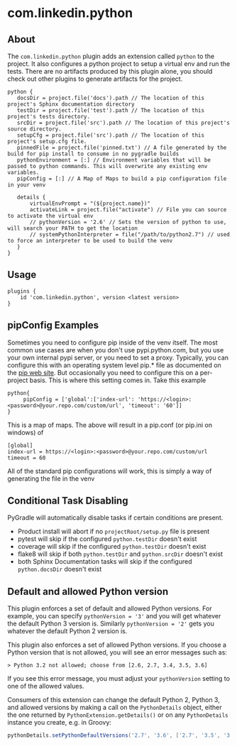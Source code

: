 # com.linkedin.python

## About

The `com.linkedin.python` plugin adds an extension called `python` to the project. It also configures a python project to setup a virtual env and run the tests. There are no artifacts produced by this plugin alone, you should check out other plugins to generate artifacts for the project.
 
 ```
 python {
    docsDir = project.file('docs').path // The location of this project's Sphinx documentation directory
    testDir = project.file('test').path // The location of this project's tests directory.
    srcDir = project.file('src').path // The location of this project's source directory.
    setupCfg = project.file('src').path // The location of this project's setup.cfg file.
    pinnedFile = project.file('pinned.txt') // A file generated by the build for pip install to consume in no pygradle builds
    pythonEnvironment = [:] // Environment variables that will be passed to python commands. This will overwrite any existing env variables.
    pipConfig = [:] // A Map of Maps to build a pip configuration file in your venv
    
    details {
        virtualEnvPrompt = "(${project.name})"
        activateLink = project.file("activate") // File you can source to activate the virtual env
        // pythonVersion = '2.6' // Sets the version of python to use, will search your PATH to get the location
        // systemPythonInterpreter = file("/path/to/python2.7") // used to force an interpreter to be used to build the venv
    }
}
 ```

## Usage

```
plugins {
    id 'com.linkedin.python', version <latest version>
}
```

## pipConfig Examples
Sometimes you need to configure pip inside of the venv itself.  The most common use cases are when you don't use 
pypi.python.com, but you use your own internal pypi server, or you need to set a proxy.  Typically, you can configure 
this with an operating system
level pip.* file as documented on the [pip web site](https://pip.pypa.io/en/stable/user_guide/#config-file).  But
occasionally you need to configure this on a per-project basis.  This is where this setting comes in.  Take this example

```
python{
     pipConfig = ['global':['index-url': 'https://<login>:<password>@your.repo.com/custom/url', 'timeout': '60']]
}
```

This is a map of maps.  The above will result in a pip.conf (or pip.ini on windows) of

```
[global]
index-url = https://<login>:<password>@your.repo.com/custom/url
timeout = 60
```

All of the standard pip configurations will work, this is simply a way of generating the file in the venv

## Conditional Task Disabling
PyGradle will automatically disable tasks if certain conditions are present.

* Product install will abort if no `projectRoot/setup.py` file is present
* pytest will skip if the configured `python.testDir` doesn't exist
* coverage will skip if the configured `python.testDir` doesn't exist
* flake8 will skip if both `python.testDir` and `python.srcDir` doesn't exist
* both Sphinx Documentation tasks will skip if the configured `python.docsDir` doesn't exist

## Default and allowed Python version
This plugin enforces a set of default and allowed Python versions.  For
example, you can specify `pythonVersion = '3'` and you will get whatever the
default Python 3 version is.  Similarly `pythonVersion = '2'` gets you
whatever the default Python 2 version is.

This plugin also enforces a set of allowed Python versions.  If you choose a
Python version that is not allowed, you will see an error messages such as:

```
> Python 3.2 not allowed; choose from [2.6, 2.7, 3.4, 3.5, 3.6]
```

If you see this error message, you must adjust your `pythonVersion` setting to
one of the allowed values.

Consumers of this extension can change the default Python 2, Python 3, and
allowed versions by making a call on the `PythonDetails` object, either the
one returned by `PythonExtension.getDetails()` or on any `PythonDetails`
instance you create, e.g. in Groovy:

```groovy
pythonDetails.setPythonDefaultVersions('2.7', '3.6', ['2.7', '3.5', '3.6'])
```
